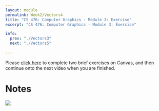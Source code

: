 ```yaml
---
layout: module
permalink: Week2/Vectors4
title: "CS 476: Computer Graphics - Module 3: Exercise"
excerpt: "CS 476: Computer Graphics - Module 3: Exercise"

info:
  prev: "./Vectors3"
  next: "./Vectors5"
  
---
```


Please <a href = "https://ursinus.instructure.com/courses/10834/quizzes/10450/take" target="_blank">click here</a> to complete two brief exercises on Canvas, and then continue onto the next video when you are finished.

<h1>Notes</h1>

<img src = "../images/Unit1/Vectors2.svg">